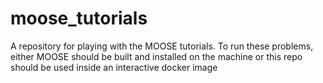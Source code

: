 # moose_tutorials
A repository for playing with the MOOSE tutorials.
To run these problems, either MOOSE should be built and installed on the machine or this repo should be used inside an interactive docker image